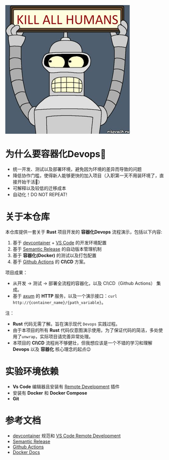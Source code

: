 ![kill all humans](https://github.com/fyangami/workflow-rs-demo/blob/main/bender.png?raw=true)

# 为什么要容器化Devops🦾
- 统一开发、测试以及部署环境，避免因为环境的差异而导致的问题
- 降低协作门槛，使得新人能够更快的加入项目（入职第一天不用装环境了，直接开始干活🤭）
- 可解释以及较低的迁移成本
- 自动化！DO NOT REPEAT!

# 关于本仓库
本仓库提供一套关于 **Rust** 项目开发的 **容器化Devops** 流程演示，包括以下内容:
1. 基于 [devcontainer](https://containers.dev) + [VS Code](https://code.visualstudio.com/docs/remote/remote-overview) 的开发环境配置
2. 基于 [Semantic Release](https://github.com/semantic-release/semantic-release) 的自动版本管理机制
3. 基于 **容器化(Docker)** 的测试以及打包配置
4. 基于 [Github Actions](https://github.com/features/actions) 的 **CI\CD** 方案。

项目成果： 
- 从开发 -> 测试 -> 部署全流程的容器化，以及 CI\CD（Github Actions） 集成。
- 基于 [axum](https://github.com/tokio-rs/axum) 的 **HTTP** 服务，以及一个演示接口：`curl http://{container_name}/{path_variable}`。

注：
- **Rust** 代码无需了解。旨在演示现代 `Devops` 实践过程。 
- 由于本项目的所有 **Rust** 代码仅意图演示使用，为了保证代码的简洁，多处使用了`unwrap`，实际项目请完善异常处理。
- 本项目的 **CI\CD** 流程尚不够健壮，但我想应该是一个不错的学习和理解 **Devops** 以及 **容器化** 核心理念的起点😉

# 实验环境依赖
- **Vs Code** 编辑器且安装有 [Remote Development](https://github.com/Microsoft/vscode-remote-release) 插件
- 安装有 **Docker** 和 **Docker Compose**
- **Git**

# 参考文档
- [devcontainer](https://containers.dev) 规范和 [VS Code Remote Development](https://code.visualstudio.com/docs/remote/remote-overview)
- [Semantic Release](https://github.com/semantic-release/semantic-release)
- [Github Actions](https://github.com/features/actions)
- [Docker Docs](https://docs.docker.com/)
